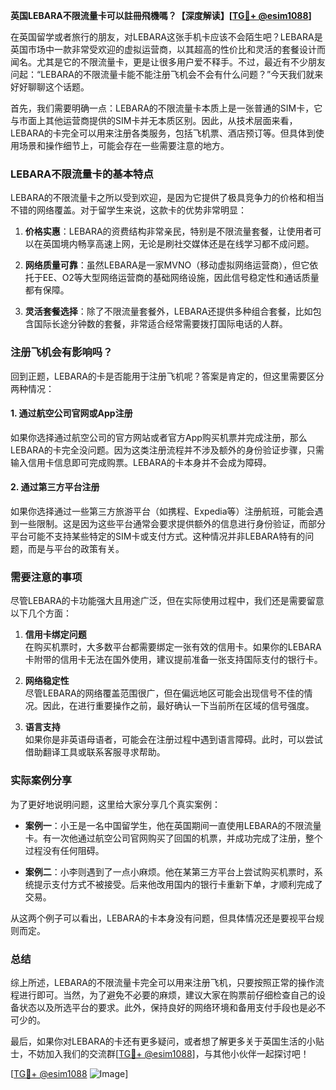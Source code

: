 **英国LEBARA不限流量卡可以註冊飛機嗎？【深度解读】[[TG💪+ @esim1088](https://t.me/s/esim1088)]**

在英国留学或者旅行的朋友，对LEBARA这张手机卡应该不会陌生吧？LEBARA是英国市场中一款非常受欢迎的虚拟运营商，以其超高的性价比和灵活的套餐设计而闻名。尤其是它的不限流量卡，更是让很多用户爱不释手。不过，最近有不少朋友问起：“LEBARA的不限流量卡能不能注册飞机会不会有什么问题？”今天我们就来好好聊聊这个话题。

首先，我们需要明确一点：LEBARA的不限流量卡本质上是一张普通的SIM卡，它与市面上其他运营商提供的SIM卡并无本质区别。因此，从技术层面来看，LEBARA的卡完全可以用来注册各类服务，包括飞机票、酒店预订等。但具体到使用场景和操作细节上，可能会存在一些需要注意的地方。

### LEBARA不限流量卡的基本特点

LEBARA的不限流量卡之所以受到欢迎，是因为它提供了极具竞争力的价格和相当不错的网络覆盖。对于留学生来说，这款卡的优势非常明显：

1. **价格实惠**：LEBARA的资费结构非常亲民，特别是不限流量套餐，让使用者可以在英国境内畅享高速上网，无论是刷社交媒体还是在线学习都不成问题。
   
2. **网络质量可靠**：虽然LEBARA是一家MVNO（移动虚拟网络运营商），但它依托于EE、O2等大型网络运营商的基础网络设施，因此信号稳定性和通话质量都有保障。

3. **灵活套餐选择**：除了不限流量套餐外，LEBARA还提供多种组合套餐，比如包含国际长途分钟数的套餐，非常适合经常需要拨打国际电话的人群。

### 注册飞机会有影响吗？

回到正题，LEBARA的卡是否能用于注册飞机呢？答案是肯定的，但这里需要区分两种情况：

#### 1. 通过航空公司官网或App注册
如果你选择通过航空公司的官方网站或者官方App购买机票并完成注册，那么LEBARA的卡完全没问题。因为这类注册流程并不涉及额外的身份验证步骤，只需输入信用卡信息即可完成购票。LEBARA的卡本身并不会成为障碍。

#### 2. 通过第三方平台注册
如果你选择通过一些第三方旅游平台（如携程、Expedia等）注册航班，可能会遇到一些限制。这是因为这些平台通常会要求提供额外的信息进行身份验证，而部分平台可能不支持某些特定的SIM卡或支付方式。这种情况并非LEBARA特有的问题，而是与平台的政策有关。

### 需要注意的事项

尽管LEBARA的卡功能强大且用途广泛，但在实际使用过程中，我们还是需要留意以下几个方面：

1. **信用卡绑定问题**  
   在购买机票时，大多数平台都需要绑定一张有效的信用卡。如果你的LEBARA卡附带的信用卡无法在国外使用，建议提前准备一张支持国际支付的银行卡。

2. **网络稳定性**  
   尽管LEBARA的网络覆盖范围很广，但在偏远地区可能会出现信号不佳的情况。因此，在进行重要操作之前，最好确认一下当前所在区域的信号强度。

3. **语言支持**  
   如果你是非英语母语者，可能会在注册过程中遇到语言障碍。此时，可以尝试借助翻译工具或联系客服寻求帮助。

### 实际案例分享

为了更好地说明问题，这里给大家分享几个真实案例：

- **案例一**：小王是一名中国留学生，他在英国期间一直使用LEBARA的不限流量卡。有一次他通过航空公司官网购买了回国的机票，并成功完成了注册，整个过程没有任何阻碍。
  
- **案例二**：小李则遇到了一点小麻烦。他在某第三方平台上尝试购买机票时，系统提示支付方式不被接受。后来他改用国内的银行卡重新下单，才顺利完成了交易。

从这两个例子可以看出，LEBARA的卡本身没有问题，但具体情况还是要视平台规则而定。

### 总结

综上所述，LEBARA的不限流量卡完全可以用来注册飞机，只要按照正常的操作流程进行即可。当然，为了避免不必要的麻烦，建议大家在购票前仔细检查自己的设备状态以及所选平台的要求。此外，保持良好的网络环境和备用支付手段也是必不可少的。

最后，如果你对LEBARA的卡还有更多疑问，或者想了解更多关于英国生活的小贴士，不妨加入我们的交流群[[TG💪+ @esim1088](https://t.me/s/esim1088)]，与其他小伙伴一起探讨吧！

[[TG💪+ @esim1088](https://t.me/s/esim1088) ![Image](https://i.postimg.cc/4NQfJmqS/Snipaste-2025-05-13-00-14-12.png)]